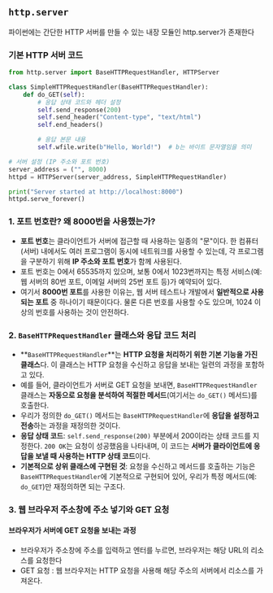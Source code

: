 ## `http.server`

파이썬에는 간단한 HTTP 서버를 만들 수 있는 내장 모듈인 http.server가 존재한다

### 기본 HTTP 서버 코드

``` python
from http.server import BaseHTTPRequestHandler, HTTPServer

class SimpleHTTPRequestHandler(BaseHTTPRequestHandler):
    def do_GET(self):
        # 응답 상태 코드와 헤더 설정
        self.send_response(200)
        self.send_header("Content-type", "text/html")
        self.end_headers()

        # 응답 본문 내용
        self.wfile.write(b"Hello, World!")  # b는 바이트 문자열임을 의미

# 서버 설정 (IP 주소와 포트 번호)
server_address = ("", 8000)
httpd = HTTPServer(server_address, SimpleHTTPRequestHandler)

print("Server started at http://localhost:8000")
httpd.serve_forever()
```

### 1. 포트 번호란? 왜 8000번을 사용했는가?

- **포트 번호**는 클라이언트가 서버에 접근할 때 사용하는 일종의 "문"이다. 한 컴퓨터(서버) 내에서도 여러 프로그램이 동시에 네트워크를 사용할 수 있는데, 각 프로그램을 구분하기 위해 **IP 주소와 포트 번호**가 함께 사용된다.
- 포트 번호는 0에서 65535까지 있으며, 보통 0에서 1023번까지는 특정 서비스(예: 웹 서버의 80번 포트, 이메일 서버의 25번 포트 등)가 예약되어 있다.
- 여기서 **8000번 포트**를 사용한 이유는, 웹 서버 테스트나 개발에서 **일반적으로 사용되는 포트** 중 하나이기 때문이다다. 물론 다른 번호를 사용할 수도 있으며, 1024 이상의 번호를 사용하는 것이 안전하다.

### 2. `BaseHTTPRequestHandler` 클래스와 응답 코드 처리

- **`BaseHTTPRequestHandler`**는 **HTTP 요청을 처리하기 위한 기본 기능을 가진 클래스**다. 이 클래스는 HTTP 요청을 수신하고 응답을 보내는 일련의 과정을 포함하고 있다.
- 예를 들어, 클라이언트가 서버로 GET 요청을 보내면, `BaseHTTPRequestHandler` 클래스는 **자동으로 요청을 분석하여 적절한 메서드**(여기서는 `do_GET()` 메서드)를 호출한다.
- 우리가 정의한 `do_GET()` 메서드는 `BaseHTTPRequestHandler`에 **응답을 설정하고 전송**하는 과정을 재정의한 것이다.
- **응답 상태 코드**: `self.send_response(200)` 부분에서 200이라는 상태 코드를 지정한다. `200 OK`는 요청이 성공했음을 나타내며, 이 코드는 **서버가 클라이언트에 응답을 보낼 때 사용하는 HTTP 상태 코드**이다.
- **기본적으로 상위 클래스에 구현된 것**: 요청을 수신하고 메서드를 호출하는 기능은 `BaseHTTPRequestHandler`에 기본적으로 구현되어 있어, 우리가 특정 메서드(예: `do_GET`)만 재정의하면 되는 구조다.

### 3. 웹 브라우저 주소창에 주소 넣기와 GET 요청

#### 브라우저가 서버에 GET 요청을 보내는 과정

- 브라우저가 주소창에 주소를 입력하고 엔터를 누르면, 브라우저는 해당 URL의 리소스를 요청한다
- GET 요청 : 웹 브라우저는 HTTP 요청을 사용해 해당 주소의 서버에서 리소스를 가져온다. 